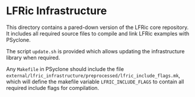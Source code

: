 # LFRic Infrastructure

This directory contains a pared-down version of the LFRic core
repository. It includes all required source files to compile
and link LFRic examples with PSyclone.

The script ``update.sh`` is provided which allows updating
the infrastructure library when required.

Any ``Makefile`` in PSyclone should include the file
``external/lfric_infrastructure/preprocessed/lfric_include_flags.mk``,
which will define the makefile variable ``LFRIC_INCLUDE_FLAGS`` to contain
all required include flags for compilation.

